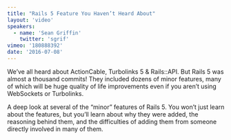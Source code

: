 ```yaml
---
title: "Rails 5 Feature You Haven’t Heard About"
layout: 'video'
speakers:
  - name: 'Sean Griffin'
    twitter: 'sgrif'
vimeo: '180888392'
date: '2016-07-08'
---
```


We’ve all heard about ActionCable, Turbolinks 5 & Rails::API. But Rails 5 was almost a thousand commits! They included dozens of minor features, many of which will be huge quality of life improvements even if you aren’t using WebSockets or Turbolinks.

A deep look at several of the “minor” features of Rails 5. You won’t just learn about the features, but you’ll learn about why they were added, the reasoning behind them, and the difficulties of adding them from someone directly involved in many of them.
